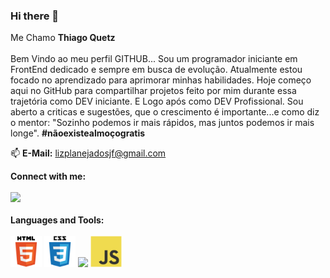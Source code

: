 ### Hi there 👋

<!--
**ThiagoQuetz/ThiagoQuetz** is a ✨ _special_ ✨ repository because its `README.md` (this file) appears on your GitHub profile.

Here are some ideas to get you started:

- 🔭 I’m currently working on ...
- 🌱 I’m currently learning ...
- 👯 I’m looking to collaborate on ...
- 🤔 I’m looking for help with ...
- 💬 Ask me about ...
- 📫 How to reach me: ...
- 😄 Pronouns: ...
- ⚡ Fun fact: ...
-->

Me Chamo <b>Thiago Quetz</b>
<br>
<br>
Bem Vindo ao meu perfil GITHUB...
Sou um programador iniciante em FrontEnd dedicado e sempre em busca de evolução. Atualmente estou focado no aprendizado para aprimorar minhas habilidades. Hoje começo aqui no GitHub para compartilhar projetos feito por mim durante essa trajetória como DEV iniciante. E Logo após como DEV Profissional. Sou aberto a criticas e sugestões, que o crescimento é importante...e como diz o mentor: "Sozinho podemos ir mais rápidos, mas juntos podemos ir mais longe". <strong>#nãoexistealmoçogratis</strong>

📫 <b>E-Mail:</b> lizplanejadosjf@gmail.com

<b>Connect with me:</b>
<br>
<br>
<a href="https://www.instagram.com/thiago_quetz?igsh=MTI2cGkwYTF6Y3B6aw%3D%3D"  target="_blank"><img src="https://raw.githubusercontent.com/rahuldkjain/github-profile-readme-generator/master/src/images/icons/Social/instagram.svg" width=40px/></a>
<br>
<br>
<b>Languages and Tools:</b>
<br>
<br>
<img src="https://raw.githubusercontent.com/devicons/devicon/master/icons/html5/html5-original-wordmark.svg" width=50px />
<img src="https://raw.githubusercontent.com/devicons/devicon/master/icons/css3/css3-original-wordmark.svg" width=50px/>
<img src="https://camo.githubusercontent.com/fcafa5ebc1f5f789ae7d012a3ecd8fe7bda49516591caf7c37698f764165d880/68747470733a2f2f7777772e766563746f726c6f676f2e7a6f6e652f6c6f676f732f6769742d73636d2f6769742d73636d2d69636f6e2e737667" width=50px/>
<img src="https://raw.githubusercontent.com/devicons/devicon/master/icons/javascript/javascript-original.svg" width=50px/>

